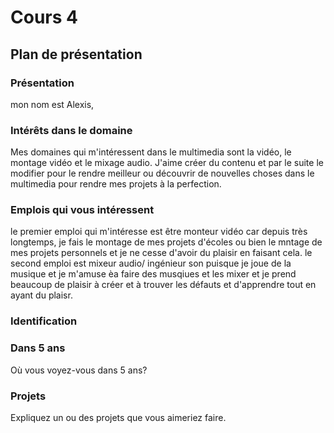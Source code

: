# Cours 4
## Plan de présentation

### Présentation
mon nom est Alexis,  

### Intérêts dans le domaine
Mes domaines qui m'intéressent dans le multimedia sont la vidéo, le montage vidéo et le mixage audio. J'aime créer du contenu et par le suite le modifier pour le rendre meilleur ou découvrir de nouvelles choses dans le multimedia pour rendre mes projets à la perfection.  

### Emplois qui vous intéressent
le premier emploi qui m'intéresse est être monteur vidéo car depuis très longtemps, je fais le montage de mes projets d'écoles ou bien le mntage de mes projets personnels et je ne cesse d'avoir du plaisir en faisant cela. le second emploi est mixeur audio/ ingénieur son puisque je joue de la musique et je m'amuse èa faire des musqiues et les mixer et je prend beaucoup de plaisir à créer et à trouver les défauts et d'apprendre tout en ayant du plaisr.

### Identification
 

### Dans 5 ans
Où vous voyez-vous dans 5 ans? 

### Projets
Expliquez un ou des projets que vous aimeriez faire. 

